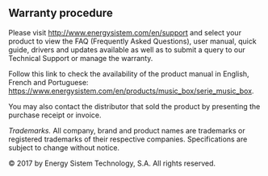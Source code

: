 ## Warranty procedure

Please visit http://www.energysistem.com/en/support and select your product to view the FAQ (Frequently Asked Questions), user manual, quick guide, drivers and updates available as well as to submit a query to our Technical Support or manage the warranty.

Follow this link to check the availability of the product manual in English, French and Portuguese:  https://www.energysistem.com/en/products/music_box/serie_music_box.

You may also contact the distributor that sold the product by presenting the purchase receipt or invoice.

*Trademarks.* All company, brand and product names are trademarks or registered trademarks of their respective companies. Specifications are subject to change without notice. 

© 2017 by Energy Sistem Technology, S.A. All rights reserved.

